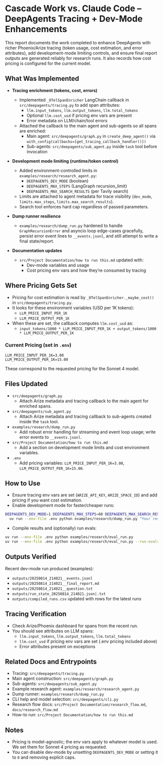 # Cascade Work vs. Claude Code – DeepAgents Tracing + Dev-Mode Enhancements

This report documents the work completed to enhance DeepAgents with richer Phoenix/Arize tracing (token usage, cost estimation, and error attributes), add development-mode limiting controls, and ensure final report outputs are generated reliably for research runs. It also records how cost pricing is configured for the current model.

## What Was Implemented

- **Tracing enrichment (tokens, cost, errors)**
  - Implemented `_OTelSpanEnricher` LangChain callback in `src/deepagents/tracing.py` to add span attributes:
    - `llm.input_tokens`, `llm.output_tokens`, `llm.total_tokens`
    - Optional `llm.cost_usd` if pricing env vars are present
    - Error metadata on LLM/chain/tool errors
  - Attached the callback to the main agent and sub-agents so all spans are enriched:
    - Main agent: `src/deepagents/graph.py` in `create_deep_agent()` via `with_config(callbacks=[get_tracing_callback_handler()])`
    - Sub-agents: `src/deepagents/sub_agent.py` inside `task` tool before invocation

- **Development mode limiting (runtime/token control)**
  - Added environment-controlled limits in `examples/research/research_agent.py`:
    - `DEEPAGENTS_DEV_MODE` (boolean)
    - `DEEPAGENTS_MAX_STEPS` (LangGraph recursion_limit)
    - `DEEPAGENTS_MAX_SEARCH_RESULTS` (per Tavily search)
  - Limits are attached to agent metadata for trace visibility (`dev_mode`, `limits.max_steps`, `limits.max_search_results`).
  - Search tool enforces hard cap regardless of passed parameters.

- **Dump runner resilience**
  - `examples/research/dump_run.py` hardened to handle `GraphRecursionError` and asyncio loop edge-cases gracefully, persist error event lines to `__events.jsonl`, and still attempt to write a final state/report.

- **Documentation updates**
  - `src/Project Documentation/how to run this.md` updated with:
    - Dev-mode variables and usage
    - Cost pricing env vars and how they’re consumed by tracing

## Where Pricing Gets Set

- Pricing for cost estimation is read by `_OTelSpanEnricher._maybe_cost()` in `src/deepagents/tracing.py`.
- It looks for these environment variables (USD per 1K tokens):
  - `LLM_PRICE_INPUT_PER_1K`
  - `LLM_PRICE_OUTPUT_PER_1K`
- When these are set, the callback computes `llm.cost_usd` as:
  - `input_tokens/1000 * LLM_PRICE_INPUT_PER_1K + output_tokens/1000 * LLM_PRICE_OUTPUT_PER_1K`

### Current Pricing (set in `.env`)

```
LLM_PRICE_INPUT_PER_1K=3.00
LLM_PRICE_OUTPUT_PER_1K=15.00
```

These correspond to the requested pricing for the Sonnet 4 model.

## Files Updated

- `src/deepagents/graph.py`
  - Attach Arize metadata and tracing callback to the main agent for enriched spans.
- `src/deepagents/sub_agent.py`
  - Attach Arize metadata and tracing callback to sub-agents created inside the `task` tool.
- `examples/research/dump_run.py`
  - Add robust error handling for streaming and event loop usage; write error events to `__events.jsonl`.
- `src/Project Documentation/how to run this.md`
  - Add a section on development mode limits and cost environment variables.
- `.env`
  - Add pricing variables: `LLM_PRICE_INPUT_PER_1K=3.00`, `LLM_PRICE_OUTPUT_PER_1K=15.00`.

## How to Use

- Ensure tracing env vars are set (`ARIZE_API_KEY`, `ARIZE_SPACE_ID`) and add pricing if you want cost estimation.
- Enable development mode for faster/cheaper runs:

```bash
DEEPAGENTS_DEV_MODE=1 DEEPAGENTS_MAX_STEPS=60 DEEPAGENTS_MAX_SEARCH_RESULTS=2 \
  uv run --env-file .env python examples/research/dump_run.py "Your research question"
```

- Compile results and (optionally) run evals:

```bash
uv run --env-file .env python examples/research/eval_run.py
uv run --env-file .env python examples/research/eval_run.py --run-evals --evaluator-model gpt-4o-mini
```

## Outputs Verified

Recent dev-mode run produced (examples):
- `outputs/20250814_214021__events.jsonl`
- `outputs/20250814_214021__final_report.md`
- `outputs/20250814_214021__question.txt`
- `outputs/run_state_20250814_214021.json|.txt`
- `outputs/compiled_runs.csv` updated with rows for the latest runs

## Tracing Verification

- Check Arize/Phoenix dashboard for spans from the recent run.
- You should see attributes on LLM spans:
  - `llm.input_tokens`, `llm.output_tokens`, `llm.total_tokens`
  - `llm.cost_usd` if pricing env vars are set (.env pricing included above)
  - Error attributes present on exceptions

## Related Docs and Entrypoints

- Tracing: `src/deepagents/tracing.py`
- Main agent construction: `src/deepagents/graph.py`
- Sub-agents: `src/deepagents/sub_agent.py`
- Example research agent: `examples/research/research_agent.py`
- Dump runner: `examples/research/dump_run.py`
- CLI help and model selection: `src/deepagents/cli.py`
- Research flow docs: `src/Project Documentation/research_flow.md`, `docs/research_flow.md`
- How-to run: `src/Project Documentation/how to run this.md`

## Notes

- Pricing is model-agnostic; the env vars apply to whatever model is used. We set them for Sonnet 4 pricing as requested.
- You can disable dev-mode by unsetting `DEEPAGENTS_DEV_MODE` or setting it to `0` and removing explicit caps.
